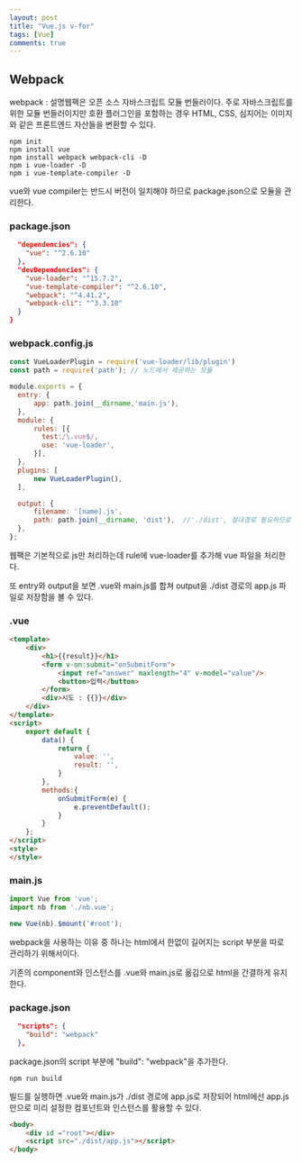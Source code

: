 ```yaml
---
layout: post
title: "Vue.js v-for"
tags: [Vue]
comments: true
---
```


## Webpack

webpack
: 설명웹팩은 오픈 소스 자바스크립트 모듈 번들러이다. 주로 자바스크립트를 위한 모듈 번들러이지만 호환 플러그인을 포함하는 경우 HTML, CSS, 심지어는 이미지와 같은 프론트엔드 자산들을 변환할 수 있다.


```
npm init
npm install vue
npm install webpack webpack-cli -D
npm i vue-loader -D
npm i vue-template-compiler -D
```
vue와 vue compiler는 반드시 버전이 일치해야 하므로 package.json으로 모듈을 관리한다.

### package.json
```json
  "dependencies": {
    "vue": "^2.6.10"
  },
  "devDependencies": {
    "vue-loader": "^15.7.2",
    "vue-template-compiler": "^2.6.10",
    "webpack": "^4.41.2",
    "webpack-cli": "^3.3.10"
  }
}
```


### webpack.config.js
```javascript
const VueLoaderPlugin = require('vue-loader/lib/plugin')
const path = require('path'); // 노드에서 제공하는 모듈

module.exports = {
  entry: {
      app: path.join(__dirname,'main.js'),
  },
  module: {
      rules: [{
        test:/\.vue$/,
        use: 'vue-loader',
      }],
  },
  plugins: [
      new VueLoaderPlugin(),
  ],

  output: {
      filename: '[name].js',
      path: path.join(__dirname, 'dist'),  //'./dist', 절대경로 필요하므로 path.join
  },
};
```

웹팩은 기본적으로 js만 처리하는데 rule에 vue-loader를 추가해 vue 파일을 처리한다.

또 entry와 output을 보면 .vue와 main.js를 합쳐 output을 ./dist 경로의 app.js 파일로 저장함을 볼 수 있다.

### .vue

```html
<template>
    <div>
        <h1>{{result}}</h1>
        <form v-on:submit="onSubmitForm">
            <input ref="answer" maxlength="4" v-model="value"/>
            <button>입력</button>
        </form>
        <div>시도 : {{}}</div>
    </div>
</template>
<script>
    export default {
        data() {
            return {
                value: '',
                result: '',
            }
        },
        methods:{
            onSubmitForm(e) {
                e.preventDefault();
            }
        }
    };
</script>
<style>
</style>
```

### main.js
```javascript
import Vue from 'vue';
import nb from './nb.vue';

new Vue(nb).$mount('#root');
```

webpack을 사용하는 이유 중 하나는 html에서 한없이 길어지는 script 부분을 따로 관리하기 위해서이다.

기존의 component와 인스턴스를 .vue와 main.js로 옮김으로 html을 간결하게 유지한다.

### package.json
```json
  "scripts": {
    "build": "webpack"
  },
```
package.json의 script 부분에 "build": "webpack"을 추가한다.

```
npm run build
```
빌드를 실행하면 .vue와 main.js가 ./dist 경로에 app.js로 저장되어 html에선 app.js만으로 미리 설정한 컴포넌트와 인스턴스를 활용할 수 있다.


```html
<body>
    <div id ="root"></div>
    <script src="./dist/app.js"></script>
</body>
```

